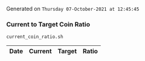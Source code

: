 Generated on `Thursday 07-October-2021 at 12:45:45`

### Current to Target Coin Ratio
`current_coin_ratio.sh`

Date|Current|Target|Ratio
---|---|---|---
